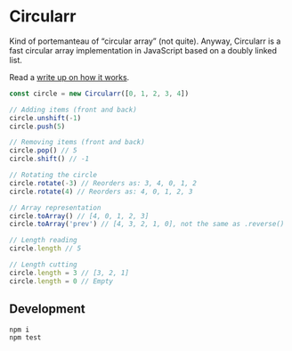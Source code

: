 # Circularr

Kind of portemanteau of “circular array” (not quite). Anyway, Circularr is a fast circular array implementation in JavaScript based on a doubly linked list.

Read a [write up on how it works](https://kittygiraudel.com/2022/02/01/circular-array-in-js/).

```js
const circle = new Circularr([0, 1, 2, 3, 4])

// Adding items (front and back)
circle.unshift(-1)
circle.push(5)

// Removing items (front and back)
circle.pop() // 5
circle.shift() // -1

// Rotating the circle
circle.rotate(-3) // Reorders as: 3, 4, 0, 1, 2
circle.rotate(4) // Reorders as: 4, 0, 1, 2, 3

// Array representation
circle.toArray() // [4, 0, 1, 2, 3]
circle.toArray('prev') // [4, 3, 2, 1, 0], not the same as .reverse()

// Length reading
circle.length // 5

// Length cutting
circle.length = 3 // [3, 2, 1]
circle.length = 0 // Empty
```

## Development

```sh
npm i
npm test
```
